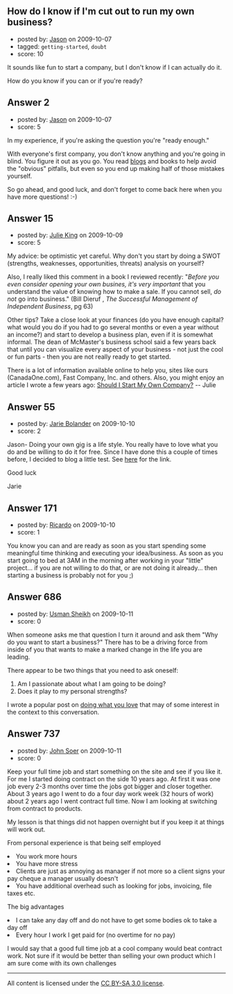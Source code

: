 ## How do I know if I'm cut out to run my own business?

- posted by: [Jason](https://stackexchange.com/users/-1/2-jason) on 2009-10-07
- tagged: `getting-started`, `doubt`
- score: 10

It sounds like fun to start a company, but I don't know if I can actually do it.

How do you know if you can or if you're ready?


## Answer 2

- posted by: [Jason](https://stackexchange.com/users/-1/2-jason) on 2009-10-07
- score: 5

<p>In my experience, if you're asking the question you're "ready enough."</p>

<p>With everyone's first company, you don't know anything and you're going in blind.  You figure it out as you go.  You read <a href="http://blog.asmartbear.com">blogs</a> and books to help avoid the "obvious" pitfalls, but even so you end up making half of those mistakes yourself.</p>

<p>So go ahead, and good luck, and don't forget to come back here when you have more questions!  :-)</p>



## Answer 15

- posted by: [Julie King](https://stackexchange.com/users/-1/11-julie-king) on 2009-10-09
- score: 5

<p>My advice: be optimistic yet careful. Why don't you start by doing a SWOT (strengths, weaknesses, opportunities, threats) analysis on yourself?</p>

<p>Also, I really liked this comment in a book I reviewed recently:
"<em>Before you even consider opening your own busines, it's very important</em> that you understand the value of knowing how to make a sale. If you cannot sell, <em>do not</em> go into business." (Bill Dieruf , <em>The Successful Management of Independent Business</em>, pg 63)</p>

<p>Other tips? Take a close look at your finances (do you have enough capital? what would you do if you had to go several months or even a year without an income?) and start to develop a business plan, even if it is somewhat informal. The dean of McMaster's business school said a few years back that until you can visualize every aspect of your business - not just the cool or fun parts - then you are not really ready to get started.</p>

<p>There is a lot of information available online to help you, sites like ours (CanadaOne.com), Fast Company, Inc. and others. Also, you might enjoy an article I wrote a few years ago: <a href="http://www.canadaone.com/ezine/june05/starting%5Fbusiness.html" rel="nofollow">Should I Start My Own Company?</a> -- Julie</p>



## Answer 55

- posted by: [Jarie Bolander](https://stackexchange.com/users/-1/41-jarie-bolander) on 2009-10-10
- score: 2

<p>Jason-
     Doing your own gig is a life style. You really have to love what you do and be willing to do it for free. Since I have done this a couple of times before, I decided to blog a little test. See <a href="http://www.thedailymba.com/2009/07/24/to-startup-or-not/" rel="nofollow">here</a> for the link.</p>

<p>Good luck</p>

<p>Jarie</p>



## Answer 171

- posted by: [Ricardo](https://stackexchange.com/users/-1/42-ricardo) on 2009-10-10
- score: 1

You know you can and are ready as soon as you start spending some meaningful time thinking and executing your idea/business. As soon as you start going to bed at 3AM in the morning after working in your "little" project... if you are not willing to do that, or are not doing it already... then starting a business is probably not for you ;)


## Answer 686

- posted by: [Usman Sheikh](https://stackexchange.com/users/-1/392-usman-sheikh) on 2009-10-11
- score: 0

<p>When someone asks me that question I turn it around and ask them "Why do you want to start a business?" There has to be a driving force from inside of you that wants to make a marked change in the life you are leading. </p>

<p>There appear to be two things that you need to ask oneself:</p>

<ol>
<li>Am I passionate about what I am going to be doing?</li>
<li>Does it play to my personal strengths?</li>
</ol>

<p>I wrote a popular post on <a href="http://www.usmansheikh.com/inspiration/do-what-you-love" rel="nofollow">doing what you love</a> that may of some interest in the context to this conversation.</p>



## Answer 737

- posted by: [John Soer](https://stackexchange.com/users/-1/96-john-soer) on 2009-10-11
- score: 0

Keep your full time job and start something on the site and see if you like it. For me I started doing contract on the side 10 years ago. At first it was one job every 2-3 months over time the jobs got bigger and closer together. About 3 years ago I went to do a four day work week (32 hours of work) about 2 years ago I went contract full time. Now I am looking at switching from contract to products.

My lesson is that things did not happen overnight but if you keep it at things will work out.

From personal experience is that being self employed
<li> You work more hours
<li> You have more stress
<li> Clients are just as annoying as manager if not more so a client signs your pay cheque a manager usually doesn't
<li> You have additional overhead such as looking for jobs, invoicing, file taxes etc.

The big advantages
<li> I can take any day off and do not have to get some bodies ok to take a day off
<li> Every hour I work I get paid for (no overtime for no pay)

I would say that a good full time job at a cool company would beat contract work. Not sure if it would be better than selling your own product which I am sure come with its own challenges




---

All content is licensed under the [CC BY-SA 3.0 license](https://creativecommons.org/licenses/by-sa/3.0/).
